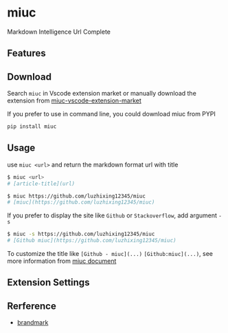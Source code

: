 # miuc

Markdown Intelligence Url Complete

## Features

## Download

Search `miuc` in Vscode extension market or manually download the extension from [miuc-vscode-extension-market]()

If you prefer to use in command line, you could download miuc from PYPI

```bash
pip install miuc
```

## Usage

use `miuc <url>` and return the markdown format url with title

```bash
$ miuc <url>
# [article-title](url)

$ miuc https://github.com/luzhixing12345/miuc
# [miuc](https://github.com/luzhixing12345/miuc)
```

If you prefer to display the site like `Github` or `Stackoverflow`, add argument `-s`

```bash
$ miuc -s https://github.com/luzhixing12345/miuc
# [Github miuc](https://github.com/luzhixing12345/miuc)
```

To customize the title like `[Github - miuc](...)` `[Github:miuc](...)`, see more information from [miuc document]()

## Extension Settings

## Rerference

- [brandmark](https://brandmark.io/)
